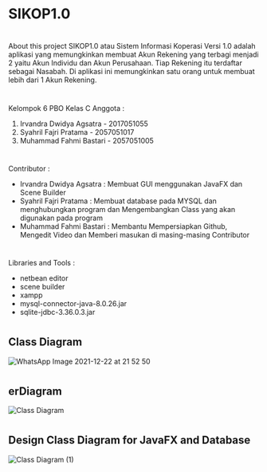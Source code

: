 # SIKOP1.0

# 
About this project
SIKOP1.0 atau Sistem Informasi Koperasi Versi 1.0 adalah aplikasi yang memungkinkan membuat Akun Rekening yang terbagi menjadi 2 yaitu Akun Individu dan Akun Perusahaan. Tiap Rekening itu terdaftar sebagai Nasabah. Di aplikasi ini memungkinkan satu orang untuk membuat lebih dari 1 Akun Rekening.  

# 
Kelompok 6 PBO Kelas C
Anggota :
1. Irvandra Dwidya Agsatra - 2017051055
2. Syahril Fajri Pratama - 2057051017
3. Muhammad Fahmi Bastari - 2057051005

# 
Contributor :
- Irvandra Dwidya Agsatra : Membuat GUI menggunakan JavaFX dan Scene Builder
- Syahril Fajri Pratama   : Membuat database pada MYSQL dan menghubungkan program dan Mengembangkan Class yang akan digunakan pada program
- Muhammad Fahmi Bastari  : Membantu Mempersiapkan Github, Mengedit Video dan Memberi masukan di masing-masing Contributor 

# 
Libraries and Tools :
- netbean editor
- scene builder
- xampp
- mysql-connector-java-8.0.26.jar
- sqlite-jdbc-3.36.0.3.jar

#
Class Diagram
-
![WhatsApp Image 2021-12-22 at 21 52 50](https://user-images.githubusercontent.com/83504513/147445084-e6591d12-481e-4e62-83eb-a2f318ad5944.jpeg)

#
erDiagram
-
![Class Diagram](https://user-images.githubusercontent.com/83504513/147444865-12d5106b-5285-49d6-adbc-7b9e07b411eb.png)

#
Design Class Diagram for JavaFX and Database 
-
![Class Diagram (1)](https://user-images.githubusercontent.com/83504513/147449517-ea9de7f2-e6cc-4bea-ab60-0e7cb19f18d3.png)
